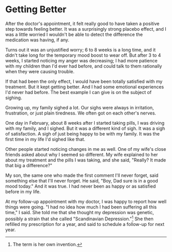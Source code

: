 # Getting Better

After the doctor's appointment, it felt really good to have taken a positive step towards feeling better. It was a surprisingly strong placebo effect, and I was a little worried I wouldn't be able to detect the difference the medication was having, if any.

Turns out it was an unjustified worry; 6 to 8 weeks is a long time, and it didn't take long for the temporary mood boost to wear off. But after 3 to 4 weeks, I started noticing my anger was decreasing; I had more patience with my children than I'd ever had before, and could talk to them rationally when they were causing trouble.

If that had been the only effect, I would have been totally satisfied with my treatment. But it kept getting better. And I had some emotional experiences I'd never had before. The best example I can give is on the subject of sighing.

Growing up, my family sighed a lot. Our sighs were always in irritation, frustration, or just plain tiredness. We often got on each other's nerves.

One day in February, about 8 weeks after I started taking pills, I was driving with my family, and I sighed. But it was a different kind of sigh. It was a sigh of satisfaction. A sigh of just being happy to be with my family. It was the first time in my life I'd sighed like that.

Other people started noticing changes in me as well. One of my wife's close friends asked about why I seemed so different. My wife explained to her about my treatment and the pills I was taking, and she said, "Really? It made that big a difference?"

My son, the same one who made the first comment I'll never forget, said something else that I'll never forget. He said, "Boy, Dad sure is in a good mood today." And it was true. I had never been as happy or as satisfied before in my life.

At my follow-up appointment with my doctor, I was happy to report how well things were going. "I had no idea how much I had been suffering all this time," I said. She told me that she thought my depression was genetic, possibly a strain that she called "Scandinavian Depression."[^1] She then refilled my prescription for a year, and said to schedule a follow-up for next year.

[^1]: The term is her own invention.
